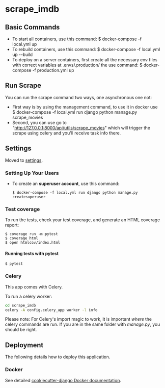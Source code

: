 # scrape_imdb

## Basic Commands

- To start all containers, use this command:
  $ docker-compose -f local.yml up
- To rebuild containers, use this command:
  $ docker-compose -f local.yml up --build
- To deploy on a server containers, first create all the necessary env files with correct variables at .envs/.production/ the use command:
  $ docker-compose -f production.yml up

## Run Scrape

You can run the scrape command two ways, one asynchronous one not:

- First way is by using the management command, to use it in docker use
  $ docker-compose -f local.yml run django python manage.py scrape_movies
- Second, you can use go to "http://127.0.0.1:8000/api/utils/scrape_movies" which will trigger the scrape using celery and you'll receive task info there.

## Settings

Moved to [settings](http://cookiecutter-django.readthedocs.io/en/latest/settings.html).

### Setting Up Your Users

- To create an **superuser account**, use this command:

      $ docker-compose -f local.yml run django python manage.py createsuperuser

### Test coverage

To run the tests, check your test coverage, and generate an HTML coverage report:

    $ coverage run -m pytest
    $ coverage html
    $ open htmlcov/index.html

#### Running tests with pytest

    $ pytest

### Celery

This app comes with Celery.

To run a celery worker:

```bash
cd scrape_imdb
celery -A config.celery_app worker -l info
```

Please note: For Celery's import magic to work, it is important _where_ the celery commands are run. If you are in the same folder with _manage.py_, you should be right.

## Deployment

The following details how to deploy this application.

### Docker

See detailed [cookiecutter-django Docker documentation](http://cookiecutter-django.readthedocs.io/en/latest/deployment-with-docker.html).
